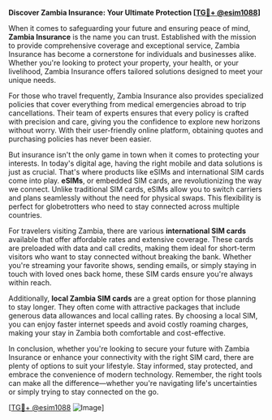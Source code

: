 **Discover Zambia Insurance: Your Ultimate Protection [[TG💪+ @esim1088](https://t.me/s/esim1088)]**

When it comes to safeguarding your future and ensuring peace of mind, **Zambia Insurance** is the name you can trust. Established with the mission to provide comprehensive coverage and exceptional service, Zambia Insurance has become a cornerstone for individuals and businesses alike. Whether you're looking to protect your property, your health, or your livelihood, Zambia Insurance offers tailored solutions designed to meet your unique needs.

For those who travel frequently, Zambia Insurance also provides specialized policies that cover everything from medical emergencies abroad to trip cancellations. Their team of experts ensures that every policy is crafted with precision and care, giving you the confidence to explore new horizons without worry. With their user-friendly online platform, obtaining quotes and purchasing policies has never been easier.

But insurance isn't the only game in town when it comes to protecting your interests. In today's digital age, having the right mobile and data solutions is just as crucial. That's where products like eSIMs and international SIM cards come into play. **eSIMs**, or embedded SIM cards, are revolutionizing the way we connect. Unlike traditional SIM cards, eSIMs allow you to switch carriers and plans seamlessly without the need for physical swaps. This flexibility is perfect for globetrotters who need to stay connected across multiple countries.

For travelers visiting Zambia, there are various **international SIM cards** available that offer affordable rates and extensive coverage. These cards are preloaded with data and call credits, making them ideal for short-term visitors who want to stay connected without breaking the bank. Whether you're streaming your favorite shows, sending emails, or simply staying in touch with loved ones back home, these SIM cards ensure you're always within reach.

Additionally, **local Zambia SIM cards** are a great option for those planning to stay longer. They often come with attractive packages that include generous data allowances and local calling rates. By choosing a local SIM, you can enjoy faster internet speeds and avoid costly roaming charges, making your stay in Zambia both comfortable and cost-effective.

In conclusion, whether you're looking to secure your future with Zambia Insurance or enhance your connectivity with the right SIM card, there are plenty of options to suit your lifestyle. Stay informed, stay protected, and embrace the convenience of modern technology. Remember, the right tools can make all the difference—whether you're navigating life's uncertainties or simply trying to stay connected on the go.

[[TG💪+ @esim1088](https://t.me/s/esim1088) ![Image](https://i.postimg.cc/Y0z9fWf4/image.png)]
